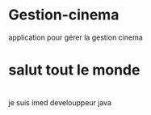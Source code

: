 # Gestion-cinema
application pour gérer la gestion cinema 
# salut tout le monde 
#
je suis imed develouppeur java
